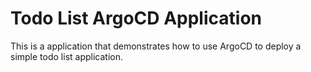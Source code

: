 # Todo List ArgoCD Application 

This is a application that demonstrates how to use ArgoCD to deploy a simple todo list application.
